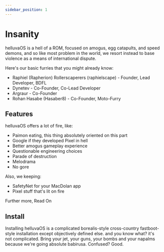 ```yaml
---
sidebar_position: 1
---
```


# Insanity

helluvaOS is a hell of a ROM, focused on amogus, egg catapults, and speed demons,
and so like most problem in the world, we resort instead to base violence as a
means of international dispute.

Here's our basic furries that you might already know:

- Raphiel (Rapherion) Rollerscaperers (raphielscape) - Founder, Lead Developer, BDFL
- Dynetev - Co-Founder, Co-Lead Developer
- Argraur - Co-Founder
- Rohan Hasabe (Hasaber8) - Co-Founder, Moto-Furry

## Features

helluvaOS offers a lot of fire, like:

- Paimon eating, this thing absolutely oriented on this part
- Google if they developed Pixel in hell
- Better amogus gameplay experience
- Questionable engineering choices
- Parade of destruction
- Melodrama
- No gore

Also, we keeping:

- SafetyNet for your MacDolan app
- Pixel stuff that's lit on fire

Further more, Read On

## Install

Installing helluvaOS is a complicated borealis-style cross-country fastboot-style
installation except objectively defined else. and you know what? it's not complicated.
Bring your jet, your guns, your bombs and your napalms because we're going absolute
babirusa. Confused? Good.
